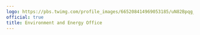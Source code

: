 ```yaml
---
logo: https://pbs.twimg.com/profile_images/665208414969053185/uN82Bpqg_400x400.jpg
official: true
title: Environment and Energy Office
---
```

